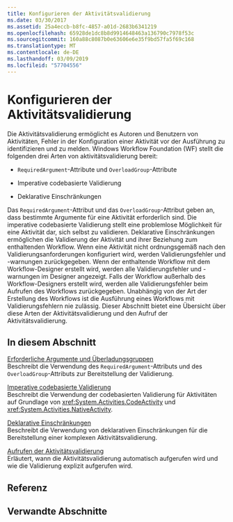 ```yaml
---
title: Konfigurieren der Aktivitätsvalidierung
ms.date: 03/30/2017
ms.assetid: 25a4eccb-b8fc-4857-a01d-2683b6341219
ms.openlocfilehash: 65928de1dc8b8d9914648463a136790c7978f53c
ms.sourcegitcommit: 160a88c8087b0e63606e6e35f9bd57fa5f69c168
ms.translationtype: MT
ms.contentlocale: de-DE
ms.lasthandoff: 03/09/2019
ms.locfileid: "57704556"
---
```

# <a name="configuring-activity-validation"></a>Konfigurieren der Aktivitätsvalidierung
Die Aktivitätsvalidierung ermöglicht es Autoren und Benutzern von Aktivitäten, Fehler in der Konfiguration einer Aktivität vor der Ausführung zu identifizieren und zu melden. Windows Workflow Foundation (WF) stellt die folgenden drei Arten von aktivitätsvalidierung bereit:  
  
-   `RequiredArgument`-Attribute und `OverloadGroup`-Attribute  
  
-   Imperative codebasierte Validierung  
  
-   Deklarative Einschränkungen  
  
 Das `RequiredArgument`-Attribut und das `OverloadGroup`-Attribut geben an, dass bestimmte Argumente für eine Aktivität erforderlich sind. Die imperative codebasierte Validierung stellt eine problemlose Möglichkeit für eine Aktivität dar, sich selbst zu validieren. Deklarative Einschränkungen ermöglichen die Validierung der Aktivität und ihrer Beziehung zum enthaltenden Workflow. Wenn eine Aktivität nicht ordnungsgemäß nach den Validierungsanforderungen konfiguriert wird, werden Validierungsfehler und -warnungen zurückgegeben. Wenn der enthaltende Workflow mit dem Workflow-Designer erstellt wird, werden alle Validierungsfehler und -warnungen im Designer angezeigt. Falls der Workflow außerhalb des Workflow-Designers erstellt wird, werden alle Validierungsfehler beim Aufrufen des Workflows zurückgegeben. Unabhängig von der Art der Erstellung des Workflows ist die Ausführung eines Workflows mit Validierungsfehlern nie zulässig. Dieser Abschnitt bietet eine Übersicht über diese Arten der Aktivitätsvalidierung und den Aufruf der Aktivitätsvalidierung.  
  
## <a name="in-this-section"></a>In diesem Abschnitt  
 [Erforderliche Argumente und Überladungsgruppen](required-arguments-and-overload-groups.md)  
 Beschreibt die Verwendung des `RequiredArgument`-Attributs und des `OverloadGroup`-Attributs zur Bereitstellung der Validierung.  
  
 [Imperative codebasierte Validierung](imperative-code-based-validation.md)  
 Beschreibt die Verwendung der codebasierten Validierung für Aktivitäten auf Grundlage von <xref:System.Activities.CodeActivity> und <xref:System.Activities.NativeActivity>.  
  
 [Deklarative Einschränkungen](declarative-constraints.md)  
 Beschreibt die Verwendung von deklarativen Einschränkungen für die Bereitstellung einer komplexen Aktivitätsvalidierung.  
  
 [Aufrufen der Aktivitätsvalidierung](invoking-activity-validation.md)  
 Erläutert, wann die Aktivitätsvalidierung automatisch aufgerufen wird und wie die Validierung explizit aufgerufen wird.  
  
## <a name="reference"></a>Referenz  
  
## <a name="related-sections"></a>Verwandte Abschnitte
